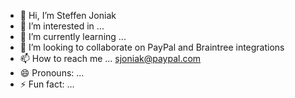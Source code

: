 - 👋 Hi, I’m Steffen Joniak
- 👀 I’m interested in ...
- 🌱 I’m currently learning ...
- 💞️ I’m looking to collaborate on PayPal and Braintree integrations
- 📫 How to reach me ... sjoniak@paypal.com
- 😄 Pronouns: ...
- ⚡ Fun fact: ...

<!---
sjoniak/sjoniak is a ✨ special ✨ repository because its `README.md` (this file) appears on your GitHub profile.
You can click the Preview link to take a look at your changes.
--->
